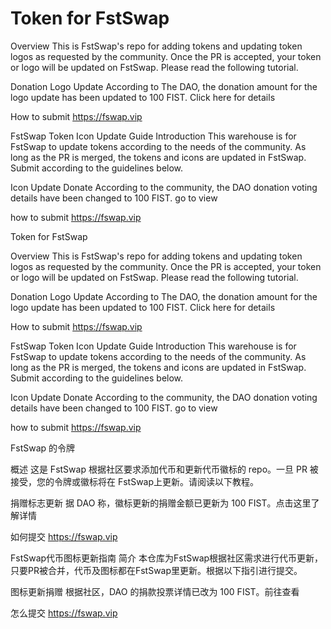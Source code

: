 # Token for FstSwap

Overview
This is FstSwap's repo for adding tokens and updating token logos as requested by the community. Once the PR is accepted, your token or logo will be updated on FstSwap. Please read the following tutorial.

Donation Logo Update
According to The DAO, the donation amount for the logo update has been updated to 100 FIST. Click here for details

How to submit
https://fswap.vip

FstSwap Token Icon Update Guide
Introduction
This warehouse is for FstSwap to update tokens according to the needs of the community. As long as the PR is merged, the tokens and icons are updated in FstSwap. Submit according to the guidelines below.

Icon Update Donate
According to the community, the DAO donation voting details have been changed to 100 FIST. go to view

how to submit
https://fswap.vip

Token for FstSwap

Overview
This is FstSwap's repo for adding tokens and updating token logos as requested by the community. Once the PR is accepted, your token or logo will be updated on FstSwap. Please read the following tutorial.

Donation Logo Update
According to The DAO, the donation amount for the logo update has been updated to 100 FIST. Click here for details

How to submit
https://fswap.vip

FstSwap Token Icon Update Guide
Introduction
This warehouse is for FstSwap to update tokens according to the needs of the community. As long as the PR is merged, the tokens and icons are updated in FstSwap. Submit according to the guidelines below.

Icon Update Donate
According to the community, the DAO donation voting details have been changed to 100 FIST. go to view

how to submit
https://fswap.vip


FstSwap 的令牌

概述
这是 FstSwap 根据社区要求添加代币和更新代币徽标的 repo。一旦 PR 被接受，您的令牌或徽标将在 FstSwap上更新。请阅读以下教程。

捐赠标志更新
据 DAO 称，徽标更新的捐赠金额已更新为 100 FIST。点击这里了解详情

如何提交
https://fswap.vip

FstSwap代币图标更新指南
简介
本仓库为FstSwap根据社区需求进行代币更新，只要PR被合并，代币及图标都在FstSwap里更新。根据以下指引进行提交。

图标更新捐赠
根据社区，DAO 的捐款投票详情已改为 100 FIST。前往查看

怎么提交
https://fswap.vip
